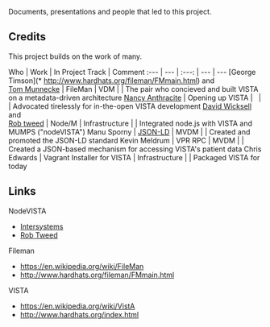 Documents, presentations and people that led to this project.

## Credits
This project builds on the work of many.

Who | Work | In Project Track  | Comment
:--- | --- | :---: | --- | ---
[George Timson](* http://www.hardhats.org/fileman/FMmain.html) and <br>[Tom Munnecke](http://munnecke.com/blog/?cat=120) | FileMan | VDM | | The pair who concieved and built VISTA on a metadata-driven architecture
[Nancy Anthracite](http://worldvista.org/WorldVistA/Executive_Team) | Opening up VISTA | &nbsp; |  | Advocated tirelessly for in-the-open VISTA development
[David Wicksell](https://github.com/dlwicksell/nodem) and <br>[Rob tweed](https://github.com/robtweed/node-mdb) | Node/M | Infrastructure | | Integrated node.js with VISTA and MUMPS ("nodeVISTA")
Manu Sporny | [JSON-LD](http://json-ld.org/) | MVDM |  | Created and promoted the JSON-LD standard
Kevin Meldrum | VPR RPC | MVDM |  | Created a JSON-based mechanism for accessing VISTA's patient data 
Chris Edwards | Vagrant Installer for VISTA | Infrastructure |  | Packaged VISTA for today 


## Links

NodeVISTA
* [Intersystems](https://www.google.com/search?q=intersystems+cache+node.js+VISTA&espv=2&biw=1025&bih=666&source=lnms&tbm=isch&sa=X&ved=0ahUKEwiLtN7gmqjKAhUELaYKHaoODKAQ_AUICCgD&dpr=1.25#imgrc=_)
* [Rob Tweed](https://robtweed.wordpress.com/2014/07/24/vista-evolution-whats-wrong-with-this-picture/)

Fileman
* https://en.wikipedia.org/wiki/FileMan
* http://www.hardhats.org/fileman/FMmain.html

VISTA
* https://en.wikipedia.org/wiki/VistA
* http://www.hardhats.org/index.html
